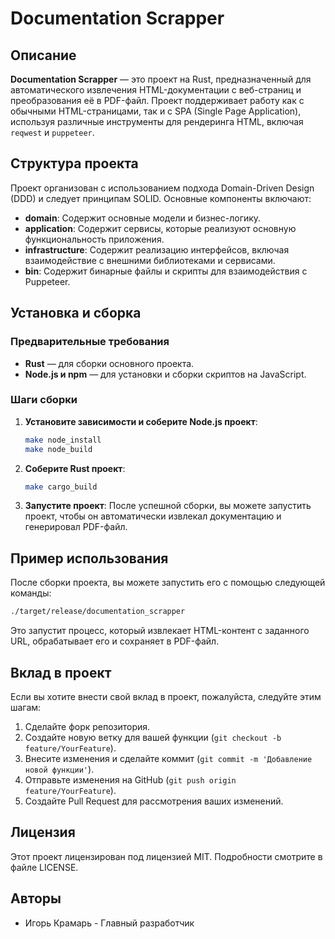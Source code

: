 # Documentation Scrapper

## Описание

**Documentation Scrapper** — это проект на Rust, предназначенный для автоматического извлечения HTML-документации с веб-страниц и преобразования её в PDF-файл. Проект поддерживает работу как с обычными HTML-страницами, так и с SPA (Single Page Application), используя различные инструменты для рендеринга HTML, включая `reqwest` и `puppeteer`.

## Структура проекта

Проект организован с использованием подхода Domain-Driven Design (DDD) и следует принципам SOLID. Основные компоненты включают:

- **domain**: Содержит основные модели и бизнес-логику.
- **application**: Содержит сервисы, которые реализуют основную функциональность приложения.
- **infrastructure**: Содержит реализацию интерфейсов, включая взаимодействие с внешними библиотеками и сервисами.
- **bin**: Содержит бинарные файлы и скрипты для взаимодействия с Puppeteer.

## Установка и сборка

### Предварительные требования

- **Rust** — для сборки основного проекта.
- **Node.js и npm** — для установки и сборки скриптов на JavaScript.

### Шаги сборки

1. **Установите зависимости и соберите Node.js проект**:
   ```bash
   make node_install
   make node_build
   ```

2. **Соберите Rust проект**:
   ```bash
   make cargo_build
   ```

3. **Запустите проект**:
   После успешной сборки, вы можете запустить проект, чтобы он автоматически извлекал документацию и генерировал PDF-файл.

## Пример использования

После сборки проекта, вы можете запустить его с помощью следующей команды:

```bash
./target/release/documentation_scrapper
```

Это запустит процесс, который извлекает HTML-контент с заданного URL, обрабатывает его и сохраняет в PDF-файл.

## Вклад в проект

Если вы хотите внести свой вклад в проект, пожалуйста, следуйте этим шагам:

1. Сделайте форк репозитория.
2. Создайте новую ветку для вашей функции (`git checkout -b feature/YourFeature`).
3. Внесите изменения и сделайте коммит (`git commit -m 'Добавление новой функции'`).
4. Отправьте изменения на GitHub (`git push origin feature/YourFeature`).
5. Создайте Pull Request для рассмотрения ваших изменений.

## Лицензия

Этот проект лицензирован под лицензией MIT. Подробности смотрите в файле LICENSE.

## Авторы

- Игорь Крамарь - Главный разработчик
